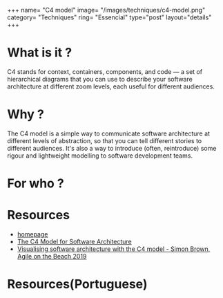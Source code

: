 +++
name= "C4 model"
image= "/images/techniques/c4-model.png"
category= "Techniques"
ring= "Essencial"
type="post"
layout="details"
+++

# What is it ?

C4 stands for context, containers, components, and code — a set of hierarchical diagrams that you can use to describe your software architecture at different zoom levels, each useful for different audiences.

# Why ?

The C4 model is a simple way to communicate software architecture at different levels of abstraction, so that you can tell different stories to different audiences. It's also a way to introduce (often, reintroduce) some rigour and lightweight modelling to software development teams. 

# For who ?

# Resources
- [homepage](https://c4model.com/)
- [The C4 Model for Software Architecture](https://www.infoq.com/articles/C4-architecture-model/)
- [Visualising software architecture with the C4 model - Simon Brown, Agile on the Beach 2019](https://www.youtube.com/watch?v=x2-rSnhpw0g)

# Resources(Portuguese)
